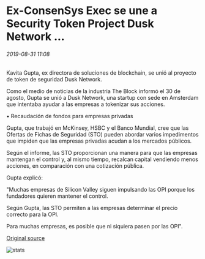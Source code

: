 # Ex-ConsenSys Exec se une a Security Token Project Dusk Network ...

###### 2019-08-31 11:08

Kavita Gupta, ex directora de soluciones de blockchain, se unió al proyecto de token de seguridad Dusk Network.

Como el medio de noticias de la industria The Block informó el 30 de agosto, Gupta se unió a Dusk Network, una startup con sede en Amsterdam que intentaba ayudar a las empresas a tokenizar sus acciones.

• Recaudación de fondos para empresas privadas

Gupta, que trabajó en McKinsey, HSBC y el Banco Mundial, cree que las Ofertas de Fichas de Seguridad (STO) pueden abordar varios impedimentos que impiden que las empresas privadas acudan a los mercados públicos.

Según el informe, las STO proporcionan una manera para que las empresas mantengan el control y, al mismo tiempo, recalcan capital vendiendo menos acciones, en comparación con una cotización pública.

Gupta explicó:

"Muchas empresas de Silicon Valley siguen impulsando las OPI porque los fundadores quieren mantener el control.

Según Gupta, las STO permiten a las empresas determinar el precio correcto para la OPI.

Para muchas empresas, es posible que ni siquiera pasen por las OPI".

[Original source](https://cointelegraph.com/news/ex-consensys-exec-joins-security-token-project-dusk-network)

![stats](https://c.statcounter.com/11760860/0/a89fa40b/1/ "stats")
